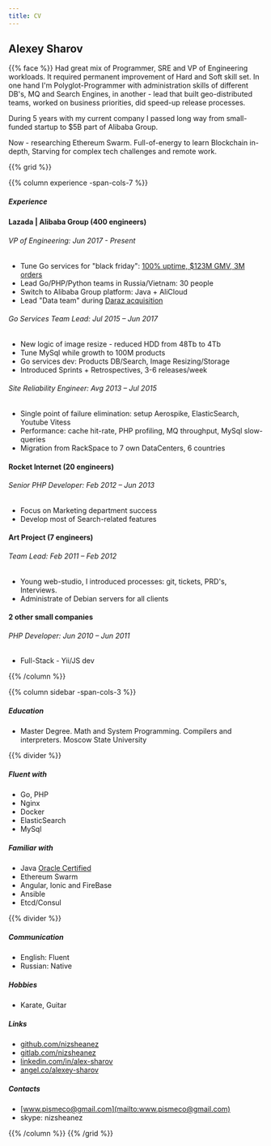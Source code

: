 ```yaml
---
title: CV
---
```

## Alexey Sharov

{{% face %}} Had great mix of Programmer, SRE and VP of Engineering workloads. 
It required permanent improvement of Hard and Soft skill set. 
In one hand I'm Polyglot-Programmer with administration skills of different DB's, MQ and Search Engines, 
in another - lead that built geo-distributed teams, worked on business priorities, did speed-up release processes. 

During 5 years with my current company I passed long way from small-funded startup to $5B part of Alibaba Group.

Now - researching Ethereum Swarm. 
Full-of-energy to learn Blockchain in-depth, Starving for complex tech challenges and remote work.

{{% grid %}}

{{% column experience -span-cols-7 %}}
##### Experience

#### Lazada | Alibaba Group (400 engineers) 
###### VP of Engineering: *Jun 2017 - Present*

* Tune Go services for "black friday": [100% uptime, $123M GMV, 3M orders](https://markets.businessinsider.com/news/stocks/Southeast-Asia-s-eCommerce-leader-Lazada-smashes-sales-record-1007843779)
* Lead Go/PHP/Python teams in Russia/Vietnam: 30 people 
* Switch to Alibaba Group platform: Java + AliCloud
* Lead "Data team" during [Daraz acquisition](https://pandaily.com/alibaba-buys-daraz-after-lazada-currently-covering-11-se-asian-countries)

###### Go Services Team Lead: *Jul 2015 – Jun 2017*

* New logic of image resize - reduced HDD from 48Tb to 4Tb
* Tune MySql while growth to 100M products
* Go services dev: Products DB/Search, Image Resizing/Storage
* Introduced Sprints + Retrospectives, 3-6 releases/week

###### Site Reliability Engineer: *Avg 2013 – Jul 2015*

* Single point of failure elimination: setup Aerospike, ElasticSearch, Youtube Vitess
* Performance: cache hit-rate, PHP profiling, MQ throughput, MySql slow-queries
* Migration from RackSpace to 7 own DataCenters, 6 countries

#### Rocket Internet (20 engineers)
###### Senior PHP Developer: *Feb 2012 – Jun 2013*

* Focus on Marketing department success 
* Develop most of Search-related features 

#### Art Project (7 engineers)
###### Team Lead: *Feb 2011 – Feb 2012*

* Young web-studio, I introduced processes: git, tickets, PRD's, Interviews. 
* Administrate of Debian servers for all clients

#### 2 other small companies
###### PHP Developer: *Jun 2010 – Jun 2011*

* Full-Stack - Yii/JS dev

{{% /column %}}

{{% column sidebar -span-cols-3 %}}

##### Education 
  * Master Degree. Math and System Programming. Compilers and interpreters. Moscow State University  

{{% divider %}}

##### Fluent with
  * Go, PHP 
  * Nginx
  * Docker
  * ElasticSearch
  * MySql

##### Familiar with
  * Java [Oracle Certified](https://www.youracclaim.com/badges/e729c951-ad94-469b-9d53-6df58d6a8f32/public_url)
  * Ethereum Swarm
  * Angular, Ionic and FireBase
  * Ansible
  * Etcd/Consul

{{% divider %}}

##### Communication
  * English: Fluent
  * Russian: Native

##### Hobbies
  * Karate, Guitar

##### Links
  * [github.com/nizsheanez](http://github.com/nizsheanez)
  * [gitlab.com/nizsheanez](https://gitlab.com/nizsheanez)
  * [linkedin.com/in/alex-sharov](https://www.linkedin.com/in/alex-sharov/)
  * [angel.co/alexey-sharov](https://angel.co/alexey-sharov)

##### Contacts
  * [www.pismeco@gmail.com](mailto:www.pismeco@gmail.com)
  * skype: nizsheanez

{{% /column %}}
{{% /grid %}}
